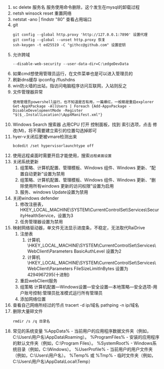 1. sc delete 服务名 服务使用命令删除，这个发生在mysql的卸载过程
2. netsh winsock reset 重置网络
3. netstat -ano | findstr "80" 查看占用端口
4. git
    ```
    git config --global http.proxy 'http://127.0.0.1:7890' 设置代理
    git config --global --unset http.proxy 恢复
    ssh-keygen -t ed25519 -C "githcc@github.com" 设置密钥
    ```
5. 允许跨域
    ```
    --disable-web-security --user-data-dir=C:\edgeDevData 
    ```
6. 如果cmd想使用管理员运行，在文件菜单也是可以进入管理员的
7. 刷新dns缓存 ipconfig /flushdns
8. win防火墙的出站，指访问电脑程序访问互联网，入站则反之
9. 文件管理器异常
   ```
   使用管理员powershell运行，也不知道是否有用，一篇爆红，一般都是重启explorer
   Get-AppXPackage -AllUsers | Foreach {Add-AppxPackage -DisableDevelopmentMode -Register "$($_.InstallLocation)\AppXManifest.xml"}
   ```
10. Windows Search 搜索器 占用CPU
    打开 控制面板，找到 索引选项，点击 修改(M)，将不需要建立索引的位置勾选掉即可
11. hyer-v关闭后更被vmare检测出来
    ```
    bcdedit /set hypervisorlaunchtype off  
    ```
12. 使用远程桌面时需要开启才能使用，搜索`远程桌面设置`
13. 关闭系统更新
    1. 组策略、计算机配置、管理模板、Windows 组件、Windows 更新、“配置自动更新”设置为禁用
    2. 组策略、计算机配置、管理模板、Windows 组件、Windows 更新、“删除使用所有windows 更新的访问权限”设置为启用
    3. 服务、windows Update设置为禁用
14. 关闭windows defender
    1. 修改注册表，HKEY_LOCAL_MACHINE\SYSTEM\CurrentControlSet\Services\SecurityHealthService，设置为3
    2. 任务管理器设置为禁用
15. 映射网络驱动器，单文件无法显示进度条，不稳定，无法取代RaiDrive
    1. 注册表
       1. 计算机\HKEY_LOCAL_MACHINE\SYSTEM\CurrentControlSet\Services\WebClient\Parameters BasicAuthLevel 设置为2
       2. 计算机\HKEY_LOCAL_MACHINE\SYSTEM\CurrentControlSet\Services\WebClient\Parameters FileSizeLimitInBytes 设置为4294967295(十进制)
    2. 重启webClient服务
    3. 组策略 计算机配置—Windows设置—安全设置—本地策略—安全选项-用户账号控制:管理员批准模式运行所有管理员
    4. 添加网络位置
16. 查看自己网络所经过的节点
    tracert -d ip/域名
    pathping -n ip/域名
17. 删除大量碎文件
    ```
    rmdir /s /q 目录名
    ```
18. 常见的系统变量
    %AppData% - 当前用户的应用程序数据文件夹（例如，C:\Users\用户名\AppData\Roaming）。
    %ProgramFiles% - 安装的应用程序的默认文件夹（例如，C:\Program Files）。
    %SystemRoot% - Windows系统目录（例如，C:\Windows）。
    %UserProfile% - 当前用户的用户文件夹（例如，C:\Users\用户名）。
    %Temp% 或 %Tmp% - 临时文件夹（例如，C:\Users\用户名\AppData\Local\Temp）
